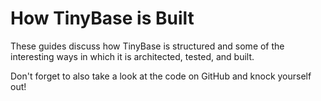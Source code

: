# How TinyBase is Built

These guides discuss how TinyBase is structured and some of the interesting ways
in which it is architected, tested, and built.

Don't forget to also take a look at the code on GitHub and knock yourself out!
